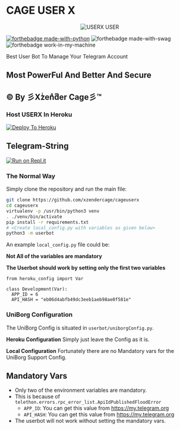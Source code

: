 # CAGE USER X

<p align="center">
<img src="https://telegra.ph/file/2c62695e201c3efe17289.jpg" alt="USERX USER">


[![forthebadge made-with-python](http://ForTheBadge.com/images/badges/made-with-python.svg)](https://www.python.org/)
![forthebadge made-with-swag](https://forthebadge.com/images/badges/built-with-swag.svg)
![forthebadge work-in-my-machine](https://forthebadge.com/images/badges/works-on-my-machine.svg)



Best User Bot To Manage Your Telegram Account 
## Most PowerFul And Better And Secure

## © By 彡Xzͥenͣdͫer Cage彡™


### Host USERX In Heroku

[![Deploy To Heroku](https://www.herokucdn.com/deploy/button.svg)](https://heroku.com/deploy?template=https://github.com/xzendercage/cageuserx)

## Telegram-String

[![Run on Repl.it](https://repl.it/badge/github/CAGEGANG/USERX)](https://cagestring.xzendercage.repl.run/)


### The Normal Way

Simply clone the repository and run the main file:
```sh
git clone https://github.com/xzendercage/cageuserx
cd cageuserx
virtualenv -p /usr/bin/python3 venv
. ./venv/bin/activate
pip install -r requirements.txt
# <Create local_config.py with variables as given below>
python3 -m userbot
```

An example `local_config.py` file could be:

**Not All of the variables are mandatory**

__The Userbot should work by setting only the first two variables__

```python3
from heroku_config import Var

class Development(Var):
  APP_ID = 6
  API_HASH = "eb06d4abfb49dc3eeb1aeb98ae0f581e"
```


### UniBorg Configuration


The UniBorg Config is situated in `userbot/uniborgConfig.py`.

**Heroku Configuration**
Simply just leave the Config as it is.

**Local Configuration**
Fortunately there are no Mandatory vars for the UniBorg Support Config.

## Mandatory Vars

- Only two of the environment variables are mandatory.
- This is because of `telethon.errors.rpc_error_list.ApiIdPublishedFloodError`
    - `APP_ID`:   You can get this value from https://my.telegram.org
    - `API_HASH`:   You can get this value from https://my.telegram.org
- The userbot will not work without setting the mandatory vars.

